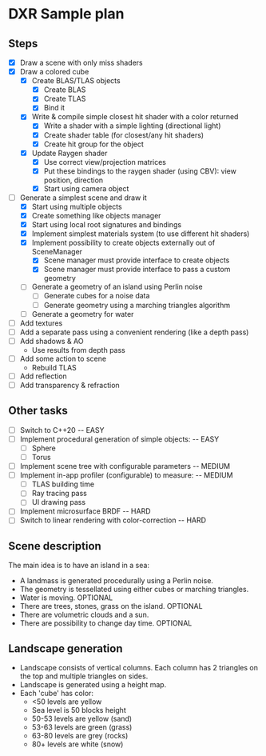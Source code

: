 # DXR Sample plan

## Steps

- [x] Draw a scene with only miss shaders
- [x] Draw a colored cube
    - [x] Create BLAS/TLAS objects
        - [x] Create BLAS
        - [x] Create TLAS
        - [x] Bind it
    - [x] Write & compile simple closest hit shader with a color returned
        - [x] Write a shader with a simple lighting (directional light)
        - [x] Create shader table (for closest/any hit shaders)
        - [x] Create hit group for the object
    - [x] Update Raygen shader
        - [x] Use correct view/projection matrices
        - [x] Put these bindings to the raygen shader (using CBV): view position, direction
        - [x] Start using camera object
- [ ] Generate a simplest scene and draw it
    - [x] Start using multiple objects
    - [x] Create something like objects manager
    - [x] Start using local root signatures and bindings
    - [x] Implement simplest materials system (to use different hit shaders)
    - [X] Implement possibility to create objects externally out of SceneManager
        - [X] Scene manager must provide interface to create objects
        - [X] Scene manager must provide interface to pass a custom geometry
    - [ ] Generate a geometry of an island using Perlin noise
        - [ ] Generate cubes for a noise data
        - [ ] Generate geometry using a marching triangles algorithm
    - [ ] Generate a geometry for water
- [ ] Add textures
- [ ] Add a separate pass using a convenient rendering (like a depth pass)
- [ ] Add shadows & AO
    * Use results from depth pass
- [ ] Add some action to scene
    * Rebuild TLAS
- [ ] Add reflection
- [ ] Add transparency & refraction

## Other tasks

- [ ] Switch to C++20 -- EASY
- [ ] Implement procedural generation of simple objects: -- EASY
    - [ ] Sphere
    - [ ] Torus
- [ ] Implement scene tree with configurable parameters -- MEDIUM
- [ ] Implement in-app profiler (configurable) to measure: -- MEDIUM
    - [ ] TLAS building time
    - [ ] Ray tracing pass
    - [ ] UI drawing pass
- [ ] Implement microsurface BRDF -- HARD
- [ ] Switch to linear rendering with color-correction -- HARD

## Scene description

The main idea is to have an island in a sea:

- A landmass is generated procedurally using a Perlin noise.
- The geometry is tessellated using either cubes or marching triangles.
- Water is moving. OPTIONAL
- There are trees, stones, grass on the island. OPTIONAL
- There are volumetric clouds and a sun.
- There are possibility to change day time. OPTIONAL

## Landscape generation

- Landscape consists of vertical columns. Each column has 2 triangles on the top and multiple triangles on sides.
- Landscape is generated using a height map.
- Each 'cube' has color:
    - <50 levels are yellow
    - Sea level is 50 blocks height
    - 50-53 levels are yellow (sand)
    - 53-63 levels are green (grass)
    - 63-80 levels are grey (rocks)
    - 80+ levels are white (snow)
